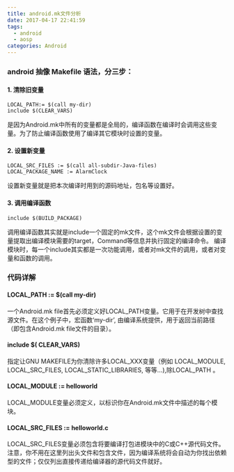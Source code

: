 ```yaml
---
title: android.mk文件分析
date: 2017-04-17 22:41:59
tags:
  - android
  - aosp
categories: Android
---
```


### android 抽像 Makefile 语法，分三步：
#### 1. 清除旧变量
```
LOCAL_PATH:= $(call my-dir)
include $(CLEAR_VARS)
```
是因为Android.mk中所有的变量都是全局的，编译函数在编译时会调用这些变量。为了防止编译函数使用了编译其它模块时设置的变量。

#### 2. 设置新变量
```
LOCAL_SRC_FILES := $(call all-subdir-Java-files)
LOCAL_PACKAGE_NAME := AlarmClock
```
设置新变量就是把本次编译时用到的源码地址，包名等设置好。

#### 3. 调用编译函数
```
include $(BUILD_PACKAGE)
```
调用编译函数其实就是include一个固定的mk文件，这个mk文件会根据设置的变量提取出编译模块需要的target，Command等信息并执行固定的编译命令。
编译模块时，每一个include其实都是一次功能调用，或者对mk文件的调用，或者对变量和函数的调用。

### 代码详解

#### LOCAL_PATH := $(call my-dir)
一个Android.mk file首先必须定义好LOCAL_PATH变量。它用于在开发树中查找源文件。在这个例子中，宏函数‘my-dir’, 由编译系统提供，用于返回当前路径（即包含Android.mk file文件的目录）。


#### include $( CLEAR_VARS)
指定让GNU MAKEFILE为你清除许多LOCAL_XXX变量（例如 LOCAL_MODULE, LOCAL_SRC_FILES, LOCAL_STATIC_LIBRARIES, 等等...),除LOCAL_PATH 。


#### LOCAL_MODULE := helloworld
LOCAL_MODULE变量必须定义，以标识你在Android.mk文件中描述的每个模块。


#### LOCAL_SRC_FILES := helloworld.c
LOCAL_SRC_FILES变量必须包含将要编译打包进模块中的C或C++源代码文件。注意，你不用在这里列出头文件和包含文件，因为编译系统将会自动为你找出依赖型的文件；仅仅列出直接传递给编译器的源代码文件就好。
